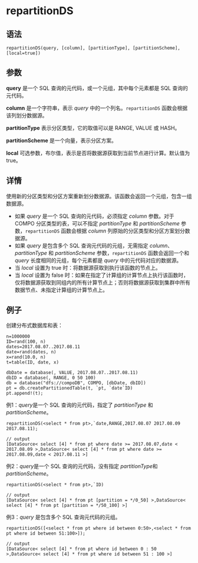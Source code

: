 # repartitionDS

## 语法

`repartitionDS(query, [column], [partitionType], [partitionScheme],
[local=true])`

## 参数

**query** 是一个 SQL 查询的元代码，或一个元组，其中每个元素都是 SQL 查询的元代码。

**column** 是一个字符串，表示 *query* 中的一个列名。`repartitionDS`
函数会根据该列划分数据源。

**partitionType** 表示分区类型，它的取值可以是 RANGE, VALUE 或 HASH。

**partitionScheme** 是一个向量，表示分区方案。

**local** 可选参数，布尔值，表示是否将数据源获取到当前节点进行计算。默认值为 true。

## 详情

使用新的分区类型和分区方案重新划分数据源。该函数会返回一个元组，包含一组数据源。

* 如果 *query* 是一个 SQL 查询的元代码，必须指定 *column* 参数。对于
  COMPO 分区类型的表，可以不指定 *partitionType* 和 *partitionScheme*
  参数，`repartitionDS` 函数会根据 *column*
  列原始的分区类型和分区方案划分数据源。
* 如果 *query* 是包含多个 SQL 查询元代码的元组，无需指定
  *column*、*partitionType* 和 *partitionScheme*
  参数，`repartitionDS` 函数会返回一个和 *query* 长度相同的元组，每个元素都是
  *query* 中的元代码对应的数据源。
* 当 *local* 设置为 true 时：将数据源获取到执行该函数的节点上。
* 当 *local* 设置为 false
  时：如果在指定了计算组的计算节点上执行该函数时，仅将数据源获取到同组内的所有计算节点上；否则将数据源获取到集群中所有数据节点、未指定计算组的计算节点上。

## 例子

创建分布式数据库和表：

```
n=1000000
ID=rand(100, n)
dates=2017.08.07..2017.08.11
date=rand(dates, n)
x=rand(10.0, n)
t=table(ID, date, x)

dbDate = database(, VALUE, 2017.08.07..2017.08.11)
dbID = database(, RANGE, 0 50 100)
db = database("dfs://compoDB", COMPO, [dbDate, dbID])
pt = db.createPartitionedTable(t, `pt, `date`ID)
pt.append!(t);
```

例1：*query*是一个 SQL 查询的元代码，指定了 *partitionType* 和
*partitionScheme*。

```
repartitionDS(<select * from pt>,`date,RANGE,2017.08.07 2017.08.09 2017.08.11);

// output
[DataSource< select [4] * from pt where date >= 2017.08.07,date < 2017.08.09 >,DataSource< select [4] * from pt where date >= 2017.08.09,date < 2017.08.11 >]
```

例2：*query*是一个 SQL 查询的元代码，没有指定 *partitionType*和
*partitionScheme*。

```
repartitionDS(<select * from pt>,`ID)

// output
[DataSource< select [4] * from pt [partition = */0_50] >,DataSource< select [4] * from pt [partition = */50_100] >]
```

例3：*query* 是包含多个 SQL 查询元代码的元组。

```
repartitionDS([<select * from pt where id between 0:50>,<select * from pt where id between 51:100>]);

// output
[DataSource< select [4] * from pt where id between 0 : 50 >,DataSource< select [4] * from pt where id between 51 : 100 >]
```

